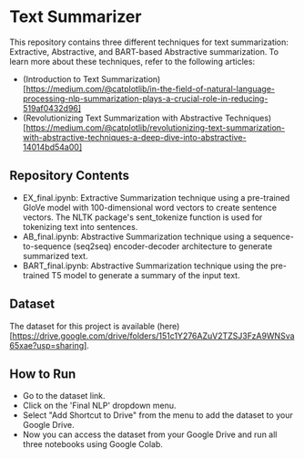 # Text Summarizer
This repository contains three different techniques for text summarization: Extractive, Abstractive, and BART-based Abstractive summarization. To learn more about these techniques, refer to the following articles:


- (Introduction to Text Summarization)[https://medium.com/@catplotlib/in-the-field-of-natural-language-processing-nlp-summarization-plays-a-crucial-role-in-reducing-519af0432d96]
- (Revolutionizing Text Summarization with Abstractive Techniques)[https://medium.com/@catplotlib/revolutionizing-text-summarization-with-abstractive-techniques-a-deep-dive-into-abstractive-14014bd54a00]

## Repository Contents
- EX_final.ipynb: Extractive Summarization technique using a pre-trained GloVe model with 100-dimensional word vectors to create sentence vectors. The NLTK package's sent_tokenize function is used for tokenizing text into sentences.
- AB_final.ipynb: Abstractive Summarization technique using a sequence-to-sequence (seq2seq) encoder-decoder architecture to generate summarized text.
- BART_final.ipynb: Abstractive Summarization technique using the pre-trained T5 model to generate a summary of the input text.

## Dataset
The dataset for this project is available (here)[https://drive.google.com/drive/folders/151c1Y276AZuV2TZSJ3FzA9WNSva65xae?usp=sharing].

## How to Run
- Go to the dataset link.
- Click on the 'Final NLP' dropdown menu.
- Select "Add Shortcut to Drive" from the menu to add the dataset to your Google Drive.
- Now you can access the dataset from your Google Drive and run all three notebooks using Google Colab.
